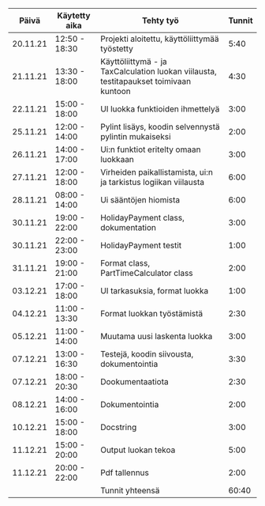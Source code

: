 | Päivä  | Käytetty aika | Tehty työ             					|Tunnit|
|--------|---------------|--------------------------------------------------------------|------|
|20.11.21|12:50 - 18:30	 |Projekti aloitettu, käyttöliittymää työstetty 		|  5:40|
|21.11.21|13:30 - 18:00  |Käyttöliittymä - ja TaxCalculation luokan viilausta, testitapaukset toimivaan kuntoon|4:30|
|22.11.21|15:00 - 18:00  |UI luokka funktioiden ihmettelyä				|3:00|
|25.11.21|12:00 - 14:00  |Pylint lisäys, koodin selvennystä pylintin mukaiseksi		|2:00|
|26.11.21|14:00 - 17:00	 |Ui:n funktiot eritelty omaan luokkaan                         |3:00|
|27.11.21|12:00 - 18:00  |Virheiden paikallistamista, ui:n ja tarkistus logiikan viilausta |6:00|
|28.11.21|08:00 - 14:00  |Ui sääntöjen hiomista                                         |6:00|
|30.11.21|19:00 - 22:00  |HolidayPayment class, dokumentation				|3:00|
|30.11.21|22:00 - 23:00  |HolidayPayment testit						|1:00|
|31.11.21|19:00 - 21:00  |Format class, PartTimeCalculator class                        |2:00|
|03.12.21|17:00 - 18:00  |UI tarkasuksia, format luokka                                 |1:00|
|04.12.21|11:00 - 13:30  |Format luokkan työstämistä                                    |2:30|
|05.12.21|11:00 - 14:00  |Muutama uusi laskenta luokka                                  |3:00|
|07.12.21|13:00 - 16:30  |Testejä, koodin siivousta, dokumentointia                     |3:30|
|07.12.21|18:00 - 20:30  |Dookumentaatiota                                              |2:30|     
|08.12.21|14:00 - 16:00  |Dokumentointia                                                |2:00|  
|10.12.21|15:00 - 18:00  |Docstring                                                     |3:00|
|11.12.21|15:00 - 20:00  |Output luokan tekoa                                           |5:00|
|11.12.21|20:00 - 22:00  |Pdf tallennus                                                 |2:00| 
|        |               |Tunnit yhteensä 						|60:40|
